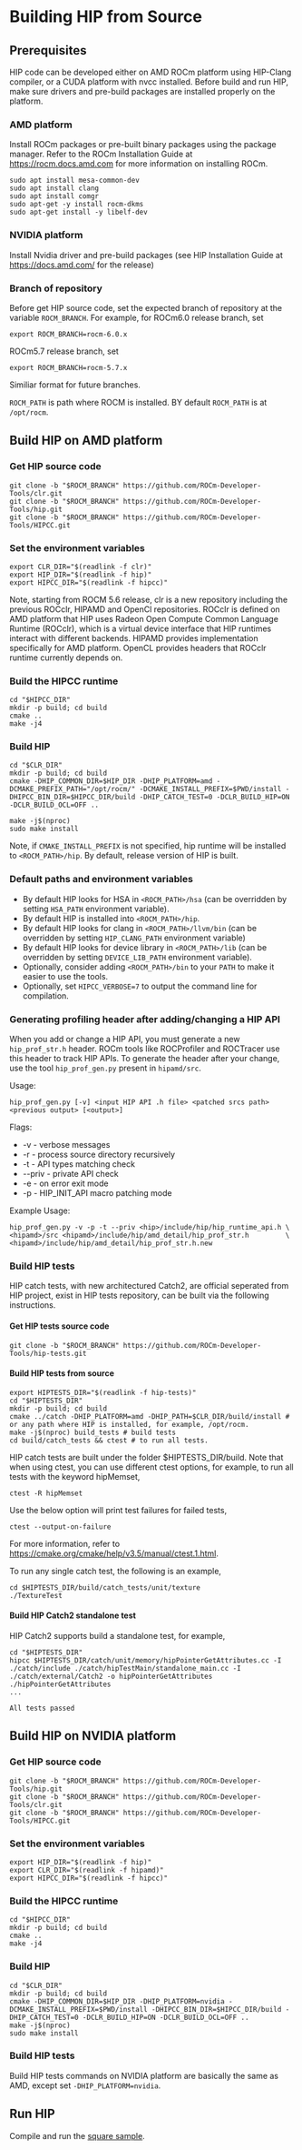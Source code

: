 # Building HIP from Source

## Prerequisites

HIP code can be developed either on AMD ROCm platform using HIP-Clang compiler, or a CUDA platform with nvcc installed.
Before build and run HIP, make sure drivers and pre-build packages are installed properly on the platform.

### AMD platform
Install ROCm packages or pre-built binary packages using the package manager. Refer to the ROCm Installation Guide at https://rocm.docs.amd.com for more information on installing ROCm.

```shell
sudo apt install mesa-common-dev
sudo apt install clang
sudo apt install comgr
sudo apt-get -y install rocm-dkms
sudo apt-get install -y libelf-dev
```

### NVIDIA platform

Install Nvidia driver and pre-build packages (see HIP Installation Guide at https://docs.amd.com/ for the release)

### Branch of repository

Before get HIP source code, set the expected branch of repository at the variable `ROCM_BRANCH`.
For example, for ROCm6.0 release branch, set
```shell
export ROCM_BRANCH=rocm-6.0.x
```

ROCm5.7 release branch, set
```shell
export ROCM_BRANCH=rocm-5.7.x
```
Similiar format for future branches.

`ROCM_PATH` is path where ROCM is installed. BY default `ROCM_PATH` is at `/opt/rocm`.


## Build HIP on AMD platform


### Get HIP source code

```shell
git clone -b "$ROCM_BRANCH" https://github.com/ROCm-Developer-Tools/clr.git
git clone -b "$ROCM_BRANCH" https://github.com/ROCm-Developer-Tools/hip.git
git clone -b "$ROCM_BRANCH" https://github.com/ROCm-Developer-Tools/HIPCC.git
```

### Set the environment variables

```shell
export CLR_DIR="$(readlink -f clr)"
export HIP_DIR="$(readlink -f hip)"
export HIPCC_DIR="$(readlink -f hipcc)"
```

Note, starting from ROCM 5.6 release, clr is a new repository including the previous ROCclr, HIPAMD and OpenCl repositories.
ROCclr is defined on AMD platform that HIP uses Radeon Open Compute Common Language Runtime (ROCclr), which is a virtual device interface that HIP runtimes interact with different backends.
HIPAMD provides implementation specifically for AMD platform.
OpenCL provides headers that ROCclr runtime currently depends on.

### Build the HIPCC runtime

```shell
cd "$HIPCC_DIR"
mkdir -p build; cd build
cmake ..
make -j4
```

### Build HIP

```shell
cd "$CLR_DIR"
mkdir -p build; cd build
cmake -DHIP_COMMON_DIR=$HIP_DIR -DHIP_PLATFORM=amd -DCMAKE_PREFIX_PATH="/opt/rocm/" -DCMAKE_INSTALL_PREFIX=$PWD/install -DHIPCC_BIN_DIR=$HIPCC_DIR/build -DHIP_CATCH_TEST=0 -DCLR_BUILD_HIP=ON -DCLR_BUILD_OCL=OFF ..

make -j$(nproc)
sudo make install
```

Note, if `CMAKE_INSTALL_PREFIX` is not specified, hip runtime will be installed to `<ROCM_PATH>/hip`.
By default, release version of HIP is built.


### Default paths and environment variables

   * By default HIP looks for HSA in `<ROCM_PATH>/hsa` (can be overridden by setting `HSA_PATH` environment variable).
   * By default HIP is installed into `<ROCM_PATH>/hip`.
   * By default HIP looks for clang in `<ROCM_PATH>/llvm/bin` (can be overridden by setting `HIP_CLANG_PATH` environment variable)
   * By default HIP looks for device library in `<ROCM_PATH>/lib` (can be overridden by setting `DEVICE_LIB_PATH` environment variable).
   * Optionally, consider adding `<ROCM_PATH>/bin` to your `PATH` to make it easier to use the tools.
   * Optionally, set `HIPCC_VERBOSE=7` to output the command line for compilation.

### Generating profiling header after adding/changing a HIP API

When you add or change a HIP API, you must generate a new `hip_prof_str.h` header. ROCm tools like ROCProfiler and ROCTracer use this header to track HIP APIs.
To generate the header after your change, use the tool `hip_prof_gen.py` present in `hipamd/src`.

Usage:

`hip_prof_gen.py [-v] <input HIP API .h file> <patched srcs path> <previous output> [<output>]`

Flags:

  * -v - verbose messages
  * -r - process source directory recursively
  * -t - API types matching check
  * --priv - private API check
  * -e - on error exit mode
  * -p - HIP_INIT_API macro patching mode

Example Usage:
```shell
hip_prof_gen.py -v -p -t --priv <hip>/include/hip/hip_runtime_api.h \
<hipamd>/src <hipamd>/include/hip/amd_detail/hip_prof_str.h         \
<hipamd>/include/hip/amd_detail/hip_prof_str.h.new
```

### Build HIP tests

HIP catch tests, with new architectured Catch2, are official seperated from HIP project, exist in HIP tests repository, can be built via the following instructions.

#### Get HIP tests source code

```shell
git clone -b "$ROCM_BRANCH" https://github.com/ROCm-Developer-Tools/hip-tests.git
```
#### Build HIP tests from source

```shell
export HIPTESTS_DIR="$(readlink -f hip-tests)"
cd "$HIPTESTS_DIR"
mkdir -p build; cd build
cmake ../catch -DHIP_PLATFORM=amd -DHIP_PATH=$CLR_DIR/build/install # or any path where HIP is installed, for example, /opt/rocm.
make -j$(nproc) build_tests # build tests
cd build/catch_tests && ctest # to run all tests.
```
HIP catch tests are built under the folder $HIPTESTS_DIR/build.
Note that when using ctest, you can use different ctest options, for example, to run all tests with the keyword hipMemset,
```
ctest -R hipMemset
```
Use the below option will print test failures for failed tests,
```
ctest --output-on-failure
```
For more information, refer to https://cmake.org/cmake/help/v3.5/manual/ctest.1.html.

To run any single catch test, the following is an example,

```shell
cd $HIPTESTS_DIR/build/catch_tests/unit/texture
./TextureTest
```

#### Build HIP Catch2 standalone test

HIP Catch2 supports build a standalone test, for example,

```shell
cd "$HIPTESTS_DIR"
hipcc $HIPTESTS_DIR/catch/unit/memory/hipPointerGetAttributes.cc -I ./catch/include ./catch/hipTestMain/standalone_main.cc -I ./catch/external/Catch2 -o hipPointerGetAttributes
./hipPointerGetAttributes
...

All tests passed
```

## Build HIP on NVIDIA platform


### Get HIP source code

```shell
git clone -b "$ROCM_BRANCH" https://github.com/ROCm-Developer-Tools/hip.git
git clone -b "$ROCM_BRANCH" https://github.com/ROCm-Developer-Tools/clr.git
git clone -b "$ROCM_BRANCH" https://github.com/ROCm-Developer-Tools/HIPCC.git
```

### Set the environment variables

```shell
export HIP_DIR="$(readlink -f hip)"
export CLR_DIR="$(readlink -f hipamd)"
export HIPCC_DIR="$(readlink -f hipcc)"
```

### Build the HIPCC runtime

```shell
cd "$HIPCC_DIR"
mkdir -p build; cd build
cmake ..
make -j4
```

### Build HIP

```shell
cd "$CLR_DIR"
mkdir -p build; cd build
cmake -DHIP_COMMON_DIR=$HIP_DIR -DHIP_PLATFORM=nvidia -DCMAKE_INSTALL_PREFIX=$PWD/install -DHIPCC_BIN_DIR=$HIPCC_DIR/build -DHIP_CATCH_TEST=0 -DCLR_BUILD_HIP=ON -DCLR_BUILD_OCL=OFF ..
make -j$(nproc)
sudo make install
```

### Build HIP tests
Build HIP tests commands on NVIDIA platform are basically the same as AMD, except set `-DHIP_PLATFORM=nvidia`.

## Run HIP

Compile and run the [square sample](https://github.com/ROCm-Developer-Tools/hip-tests/tree/rocm-5.5.x/samples/0_Intro/square).

